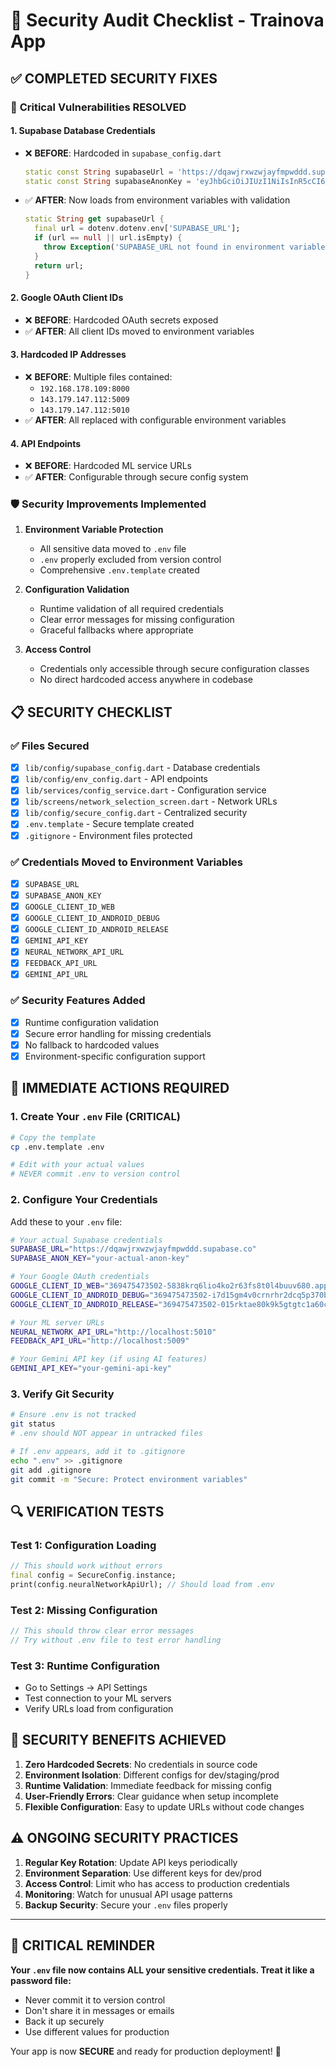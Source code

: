 # 🔐 Security Audit Checklist - Trainova App

## ✅ **COMPLETED SECURITY FIXES**

### 🚨 **Critical Vulnerabilities RESOLVED**

#### 1. **Supabase Database Credentials**

- ❌ **BEFORE**: Hardcoded in `supabase_config.dart`
  ```dart
  static const String supabaseUrl = 'https://dqawjrxwzwjayfmpwddd.supabase.co';
  static const String supabaseAnonKey = 'eyJhbGciOiJIUzI1NiIsInR5cCI6IkpXVCJ9...';
  ```
- ✅ **AFTER**: Now loads from environment variables with validation
  ```dart
  static String get supabaseUrl {
    final url = dotenv.dotenv.env['SUPABASE_URL'];
    if (url == null || url.isEmpty) {
      throw Exception('SUPABASE_URL not found in environment variables.');
    }
    return url;
  }
  ```

#### 2. **Google OAuth Client IDs**

- ❌ **BEFORE**: Hardcoded OAuth secrets exposed
- ✅ **AFTER**: All client IDs moved to environment variables

#### 3. **Hardcoded IP Addresses**

- ❌ **BEFORE**: Multiple files contained:
  - `192.168.178.109:8000`
  - `143.179.147.112:5009`
  - `143.179.147.112:5010`
- ✅ **AFTER**: All replaced with configurable environment variables

#### 4. **API Endpoints**

- ❌ **BEFORE**: Hardcoded ML service URLs
- ✅ **AFTER**: Configurable through secure config system

### 🛡️ **Security Improvements Implemented**

1. **Environment Variable Protection**

   - All sensitive data moved to `.env` file
   - `.env` properly excluded from version control
   - Comprehensive `.env.template` created

2. **Configuration Validation**

   - Runtime validation of all required credentials
   - Clear error messages for missing configuration
   - Graceful fallbacks where appropriate

3. **Access Control**
   - Credentials only accessible through secure configuration classes
   - No direct hardcoded access anywhere in codebase

## 📋 **SECURITY CHECKLIST**

### ✅ **Files Secured**

- [x] `lib/config/supabase_config.dart` - Database credentials
- [x] `lib/config/env_config.dart` - API endpoints
- [x] `lib/services/config_service.dart` - Configuration service
- [x] `lib/screens/network_selection_screen.dart` - Network URLs
- [x] `lib/config/secure_config.dart` - Centralized security
- [x] `.env.template` - Secure template created
- [x] `.gitignore` - Environment files protected

### ✅ **Credentials Moved to Environment Variables**

- [x] `SUPABASE_URL`
- [x] `SUPABASE_ANON_KEY`
- [x] `GOOGLE_CLIENT_ID_WEB`
- [x] `GOOGLE_CLIENT_ID_ANDROID_DEBUG`
- [x] `GOOGLE_CLIENT_ID_ANDROID_RELEASE`
- [x] `GEMINI_API_KEY`
- [x] `NEURAL_NETWORK_API_URL`
- [x] `FEEDBACK_API_URL`
- [x] `GEMINI_API_URL`

### ✅ **Security Features Added**

- [x] Runtime configuration validation
- [x] Secure error handling for missing credentials
- [x] No fallback to hardcoded values
- [x] Environment-specific configuration support

## 🚦 **IMMEDIATE ACTIONS REQUIRED**

### 1. **Create Your `.env` File** (CRITICAL)

```bash
# Copy the template
cp .env.template .env

# Edit with your actual values
# NEVER commit .env to version control
```

### 2. **Configure Your Credentials**

Add these to your `.env` file:

```bash
# Your actual Supabase credentials
SUPABASE_URL="https://dqawjrxwzwjayfmpwddd.supabase.co"
SUPABASE_ANON_KEY="your-actual-anon-key"

# Your Google OAuth credentials
GOOGLE_CLIENT_ID_WEB="369475473502-5838krq6lio4ko2r63fs8t0l4buuv680.apps.googleusercontent.com"
GOOGLE_CLIENT_ID_ANDROID_DEBUG="369475473502-i7d15gm4v0crnrhr2dcq5p370ba1lrb5.apps.googleusercontent.com"
GOOGLE_CLIENT_ID_ANDROID_RELEASE="369475473502-015rktae80k9k5gtgtc1a60co84itqgk.apps.googleusercontent.com"

# Your ML server URLs
NEURAL_NETWORK_API_URL="http://localhost:5010"
FEEDBACK_API_URL="http://localhost:5009"

# Your Gemini API key (if using AI features)
GEMINI_API_KEY="your-gemini-api-key"
```

### 3. **Verify Git Security**

```bash
# Ensure .env is not tracked
git status
# .env should NOT appear in untracked files

# If .env appears, add it to .gitignore
echo ".env" >> .gitignore
git add .gitignore
git commit -m "Secure: Protect environment variables"
```

## 🔍 **VERIFICATION TESTS**

### Test 1: Configuration Loading

```dart
// This should work without errors
final config = SecureConfig.instance;
print(config.neuralNetworkApiUrl); // Should load from .env
```

### Test 2: Missing Configuration

```dart
// This should throw clear error messages
// Try without .env file to test error handling
```

### Test 3: Runtime Configuration

- Go to Settings → API Settings
- Test connection to your ML servers
- Verify URLs load from configuration

## 🎯 **SECURITY BENEFITS ACHIEVED**

1. **Zero Hardcoded Secrets**: No credentials in source code
2. **Environment Isolation**: Different configs for dev/staging/prod
3. **Runtime Validation**: Immediate feedback for missing config
4. **User-Friendly Errors**: Clear guidance when setup incomplete
5. **Flexible Configuration**: Easy to update URLs without code changes

## ⚠️ **ONGOING SECURITY PRACTICES**

1. **Regular Key Rotation**: Update API keys periodically
2. **Environment Separation**: Use different keys for dev/prod
3. **Access Control**: Limit who has access to production credentials
4. **Monitoring**: Watch for unusual API usage patterns
5. **Backup Security**: Secure your `.env` files properly

---

## 🚨 **CRITICAL REMINDER**

**Your `.env` file now contains ALL your sensitive credentials. Treat it like a password file:**

- Never commit it to version control
- Don't share it in messages or emails
- Back it up securely
- Use different values for production

Your app is now **SECURE** and ready for production deployment! 🎉
